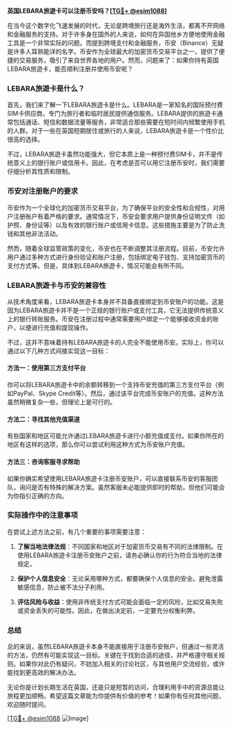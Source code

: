 **英国LEBARA旅遊卡可以注册币安吗？[[TG💪+ @esim1088](https://t.me/s/esim1088)]**

在当今这个数字化飞速发展的时代，无论是跨境旅行还是海外生活，都离不开网络和金融服务的支持。对于许多身在国外的人来说，如何在异国他乡方便地使用金融工具是一个非常实际的问题。而提到跨境支付和金融服务，币安（Binance）无疑是许多人耳熟能详的名字。币安作为全球最大的加密货币交易平台之一，提供了便捷的交易服务，吸引了来自世界各地的用户。然而，问题来了：如果你持有英国LEBARA旅遊卡，能否顺利注册并使用币安呢？

### LEBARA旅遊卡是什么？

首先，我们来了解一下LEBARA旅遊卡是什么。LEBARA是一家知名的国际预付费SIM卡供应商，专门为旅行者和临时居民提供通信服务。LEBARA提供的旅遊卡通常包括通话、短信和数据流量等服务，非常适合那些需要在短时间内频繁使用手机的人群。对于一些在英国短期居住或旅行的人来说，LEBARA旅遊卡是一个性价比很高的选择。

不过，LEBARA旅遊卡虽然功能强大，但它本质上是一种预付费SIM卡，并不是传统意义上的银行账户或信用卡。因此，在考虑是否可以用它注册币安时，我们需要仔细分析其性质和限制。

### 币安对注册账户的要求

币安作为一个全球化的加密货币交易平台，为了确保平台的安全性和合规性，对用户注册账户有着严格的要求。通常情况下，币安会要求用户提供身份证明文件（如护照、身份证等）以及有效的银行账户或信用卡信息。这些措施主要是为了防止洗钱和其他非法活动。

然而，随着全球监管政策的变化，币安也在不断调整其注册流程。目前，币安允许用户通过多种方式进行身份验证和账户注册，包括绑定电子钱包、支持加密货币的支付方式等。但是，具体到LEBARA旅遊卡，情况可能会有所不同。

### LEBARA旅遊卡与币安的兼容性

从技术角度来看，LEBARA旅遊卡本身并不具备直接绑定到币安账户的功能。这是因为LEBARA旅遊卡并不是一个正规的银行账户或支付工具，它无法提供传统意义上的银行转账服务。币安在注册过程中通常需要用户绑定一个能够接收资金的账户，以便进行充值和提现操作。

不过，这并不意味着持有LEBARA旅遊卡的人完全不能使用币安。实际上，你可以通过以下几种方式间接实现这一目标：

#### 方法一：使用第三方支付平台
你可以将LEBARA旅遊卡中的余额转移到一个支持币安充值的第三方支付平台（例如PayPal、Skype Credit等）。然后，通过该平台完成币安账户的充值。这种方法虽然稍微复杂一些，但理论上是可行的。

#### 方法二：寻找其他充值渠道
有些国家和地区可能允许通过LEBARA旅遊卡进行小额充值或支付。如果你所在的地区有这样的选项，那么你可以尝试利用这种方式为币安账户充值。

#### 方法三：咨询客服寻求帮助
如果你确实希望使用LEBARA旅遊卡注册币安账户，可以直接联系币安的客服团队，询问是否有特殊的解决方案。虽然客服未必能提供即时的帮助，但他们可能会为你指引正确的方向。

### 实际操作中的注意事项

在尝试上述方法之前，有几个重要的事项需要注意：

1. **了解当地法律法规**：不同国家和地区对于加密货币交易有不同的法律限制。在使用LEBARA旅遊卡注册币安账户之前，请务必确认你的行为符合当地的法律规定。
   
2. **保护个人信息安全**：无论采用哪种方式，都要确保个人信息的安全。避免泄露敏感信息，防止被不法分子利用。

3. **评估风险与收益**：使用非传统支付方式可能会面临一定的风险，比如交易失败或资金丢失的可能性。因此，在做出决定前，一定要充分权衡利弊。

### 总结

总的来说，虽然LEBARA旅遊卡本身不能直接用于注册币安账户，但通过一些灵活的方法，仍然有可能实现这一目标。关键在于找到合适的途径，并严格遵守相关规则。如果你对此仍有疑问，不妨加入相关的讨论社区，与其他用户交流经验，或许能找到更高效的解决办法。

无论你是计划长期生活在英国，还是只是短暂的访问，合理利用手中的资源总能让旅程更加顺畅。希望这篇文章能为你提供有价值的参考！如果你有任何其他问题，欢迎随时提问。

[[TG💪+ @esim1088](https://t.me/s/esim1088) ![Image](https://i.postimg.cc/4NQfJmqS/Snipaste-2025-05-13-00-14-12.png)]